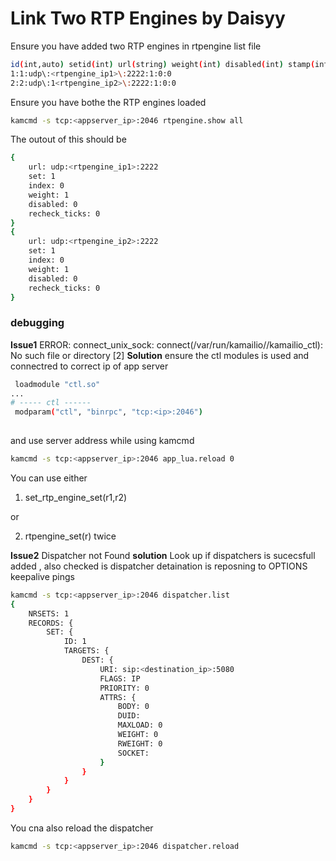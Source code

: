 # Link Two RTP Engines by Daisyy 

Ensure you have added two RTP engines in rtpengine list file 

```bash
id(int,auto) setid(int) url(string) weight(int) disabled(int) stamp(int)
1:1:udp\:<rtpengine_ip1>\:2222:1:0:0
2:2:udp\:1<rtpengine_ip2>\:2222:1:0:0
```

Ensure you have bothe the RTP engines loaded 
```bash
kamcmd -s tcp:<appserver_ip>:2046 rtpengine.show all
```
The outout of this should be 
```bash
{
	url: udp:<rtpengine_ip1>:2222
	set: 1
	index: 0
	weight: 1
	disabled: 0
	recheck_ticks: 0
}
{
	url: udp:<rtpengine_ip2>:2222
	set: 1
	index: 0
	weight: 1
	disabled: 0
	recheck_ticks: 0
}
```
### debugging 

**Issue1** ERROR: connect_unix_sock: connect(/var/run/kamailio//kamailio_ctl): No such file or directory [2]
**Solution** ensure the ctl modules is used and connectred to correct ip of app server 
```bash
 loadmodule "ctl.so"
...
# ----- ctl ------
 modparam("ctl", "binrpc", "tcp:<ip>:2046")
 
```
and use server address while using kamcmd 
```bash
kamcmd -s tcp:<appserver_ip>:2046 app_lua.reload 0
```

You can use either 

1. set_rtp_engine_set(r1,r2)

or 

2. rtpengine_set(r) twice 

**Issue2** Dispatcher not Found
**solution** Look up if dispatchers is sucecsfull added , also checked is dispatcher detaination is reposning to OPTIONS keepalive pings 
```bash
kamcmd -s tcp:<appserver_ip>:2046 dispatcher.list   
{
	NRSETS: 1
	RECORDS: {
		SET: {
			ID: 1
			TARGETS: {
				DEST: {
					URI: sip:<destination_ip>:5080
					FLAGS: IP
					PRIORITY: 0
					ATTRS: {
						BODY: 0
						DUID: 
						MAXLOAD: 0
						WEIGHT: 0
						RWEIGHT: 0
						SOCKET: 
					}
				}
			}
		}
	}
}
```
You cna also reload the dispatcher 
```bash
kamcmd -s tcp:<appserver_ip>:2046 dispatcher.reload
```